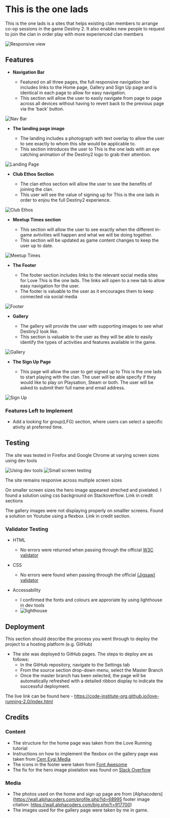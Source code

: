 # This is the one lads

This is the one lads is a sites that helps existing  clan members to arrange co-op sessions in the game Destiny 2. It also enables new people to request to join the clan in order play with more
experienced clan members

![Responsive view](./docs/am%20i%20responisve.png)

## Features 


- __Navigation Bar__

  - Featured on all three pages, the full responsive navigation bar includes links to the  Home page, Gallery and Sign Up page and is identical in each page to allow for easy navigation.
  - This section will allow the user to easily navigate from page to page across all devices without having to revert back to the previous page via the ‘back’ button. 

![Nav Bar](./docs/Nav%20bar%20home%20page.png)

- __The landing page image__

  - The landing includes a photograph with text overlay to allow the user to see exactly to whom this site would be applicable to. 
  - This section introduces the user to This is the one lads  with an eye catching animation of the Destiny2 logo to grab their attention.

![Landing Page](./docs/Landing%20page%20image.png)

- __Club Ethos Section__

  - The clan ethos section will allow the user to see the benefits of joining the clan. 
  - This user will see the value of signing up for This is the one lads in order to enjou the full Destiny2 experience.

![Club Ethos](./docs/club%20ethos%20section.png)

- __Meetup Times section__

  - This section will allow the user to see exactly when the different in-game avtivities will happen and what we will be doing together. 
  - This section will be updated as game content changes to keep the user up to date. 

![Meetup Times](./docs/Activtities%20timetable.png)

- __The Footer__ 

  - The footer section includes links to the relevant social media sites for Love This is the one lads. The links will open to a new tab to allow easy navigation for the user. 
  - The footer is valuable to the user as it encourages them to keep connected via social media

![Footer](./docs/social%20links.png)

- __Gallery__

  - The gallery will provide the user with supporting images to see what Destiny2 look like. 
  - This section is valuable to the user as they will be able to easily identify the types of activities and features available in the game. 

![Gallery](./docs/Gallery%20images.png)

- __The Sign Up Page__

  - This page will allow the user to get signed up to This is the one lads to start playing  with the clan. The user will be able specify if they would like to play on Playsation, Steam or both.   The user will be asked to submit their full name and email address.

![Sign Up](./docs/signup_form.png)



### Features Left to Implement

- Add a looking for group(LFG) section, where users can select a specific ativity at preferred time.

## Testing 

The site was tested in Firefox and Google Chrome at varying screen sizes using dev tools

![Using dev tools](./docs/using%20chrome%20dev%20tools.png) ![Small screen testing](./docs/Small%20screen%20testing.png)

The site remains responive across multiple screen sizes

On smaller screen sizes the hero image appeared streched and pixelated. I found a solution using css background on Stackoverflow. Link in credit sections

The gallery images were not displaying properly on smalller screens. Found a  solution on Youtube using a flexbox. Link in credit section.


### Validator Testing 

- HTML
  - No errors were returned when passing through the official [W3C validator](https://validator.w3.org/nu/?showsource=yes&doc=https%3A%2F%2Fd1ffamp.github.io%2FPortfolio1%2Findex.html#l1c47)
- CSS
  - No errors were found when passing through the official [(Jigsaw) validator](https://jigsaw.w3.org/css-validator/validator?uri=https%3A%2F%2Fd1ffamp.github.io%2FPortfolio1%2Findex.html&profile=css3svg&usermedium=all&warning=1&vextwarning=&lang=en)

- Accessability
  - I confirmed the fonts and colours are approriate by using lighthouse in dev tools
  - ![lighthouse](./docs/lighthousemetricspp1.png)



## Deployment

This section should describe the process you went through to deploy the project to a hosting platform (e.g. GitHub) 

- The site was deployed to GitHub pages. The steps to deploy are as follows: 
  - In the GitHub repository, navigate to the Settings tab 
  - From the source section drop-down menu, select the Master Branch
  - Once the master branch has been selected, the page will be automatically refreshed with a detailed ribbon display to indicate the successful deployment. 

The live link can be found here - https://code-institute-org.github.io/love-running-2.0/index.html


## Credits 


### Content 

- The structure for the home page was taken from the Love Running tutorial
- Instructions on how to implement the flexbox on the gallery page was taken from [Cem Eygi Media](https://www.youtube.com/watch?v=QmZNFnqwu74&ab_channel=CemEygiMedia)
- The icons in the footer were taken from [Font Awesome](https://fontawesome.com/)
- The fix for the hero image pixelation was found on [Slack Overflow](https://stackoverflow.com/questions/64563675/best-method-for-making-hero-image-fill-entire-screen-on-mobile-without-ruining-q)
### Media

- The photos used on the home and sign up page are from [Alphacoders](https://wall.alphacoders.com/profile.php?id=68995 footer image citation: https://wall.alphacoders.com/big.php?i=917700)
- The images used for the gallery page were taken by me in game.




